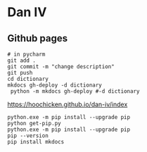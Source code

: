 # Dan IV

## Github pages 

~~~shell
# in pycharm
git add .
git commit -m "change description"
git push
cd dictionary
mkdocs gh-deploy -d dictionary
 python -m mkdocs gh-deploy #-d dictionary
~~~

<https://hoochicken.github.io/dan-iv/index>

~~~shell
python.exe -m pip install --upgrade pip
python get-pip.py
python.exe -m pip install --upgrade pip
pip --version
pip install mkdocs
~~~
